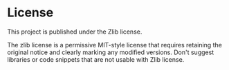 # License

This project is published under the Zlib license.

The zlib license is a permissive MIT-style license that requires retaining the original notice and clearly marking any modified versions.
Don't suggest libraries or code snippets that are not usable with Zlib license.